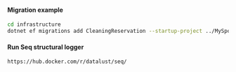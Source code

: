 
#### Migration example
```bash
cd infrastructure
dotnet ef migrations add CleaningReservation --startup-project ../MySpot.Api/MySpot.Api.csproj --context MySpotDbContext -o ./DAL/Migrations/
```

#### Run Seq structural logger
```bash
https://hub.docker.com/r/datalust/seq/
```